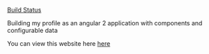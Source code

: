 [Build Status](https://travis-ci.org/Kafiil/ng-profile.svg?branch=master)

Building my profile as an angular 2 application with components and configurable data 

You can view this website here [here](https://kafiil.github.io/ng-profile/)